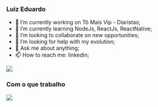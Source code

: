 ### Luiz Eduardo

- 🔭 I’m currently working on Tô Mais Vip - Diaristas;
- 🌱 I’m currently learning NodeJs, ReactJs, ReactNative;
- 👯 I’m looking to collaborate on new opportunities;
- 🤔 I’m looking for help with my evolution;
- 💬 Ask me about anything;
- 📫 How to reach me: linkedin;

<div>
   <img src="https://github-readme-stats.vercel.app/api?username=lEduFranco&show_icons=true&count_private=true&title_color=2aa889&icon_color=599cab&text_color=99d1ce&bg_color=0c1014">
</div>

### Com o que trabalho

<div>
   <img src="https://github-readme-stats.vercel.app/api/top-langs/?username=lEduFranco&count_private=true&title_color=2aa889&icon_color=599cab&text_color=99d1ce&bg_color=0c1014&layout=compact">
</div> 



